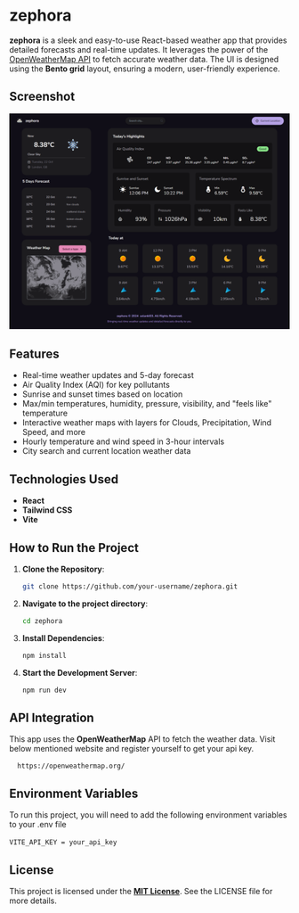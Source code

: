 # zephora

**zephora** is a sleek and easy-to-use React-based weather app that provides detailed forecasts and real-time updates. It leverages the power of the [OpenWeatherMap API](https://openweathermap.org/) to fetch accurate weather data. The UI is designed using the **Bento grid** layout, ensuring a modern, user-friendly experience.

## Screenshot
<img src="public/UI.png" alt="UI of the website zephora" />

## Features

- Real-time weather updates and 5-day forecast
- Air Quality Index (AQI) for key pollutants
- Sunrise and sunset times based on location
- Max/min temperatures, humidity, pressure, visibility, and "feels like" temperature
- Interactive weather maps with layers for Clouds, Precipitation, Wind Speed, and more
- Hourly temperature and wind speed in 3-hour intervals
- City search and current location weather data


## Technologies Used

- **React**
- **Tailwind CSS**
- **Vite**


## How to Run the Project

1. **Clone the Repository**:

   ```bash
   git clone https://github.com/your-username/zephora.git
    ```
2. **Navigate to the project directory**:

   ```bash
   cd zephora
    ```
3. **Install Dependencies**:

   ```bash
   npm install
    ```
4. **Start the Development Server**:

   ```bash
   npm run dev
    ```


## API Integration

This app uses the **OpenWeatherMap** API to fetch the weather data. Visit below mentioned website and register yourself to get your api key.

```http
  https://openweathermap.org/
```


## Environment Variables

To run this project, you will need to add the following environment variables to your .env file

`VITE_API_KEY = your_api_key`


## License

This project is licensed under the **[MIT License](https://choosealicense.com/licenses/mit/)**. See the LICENSE file for more details.

